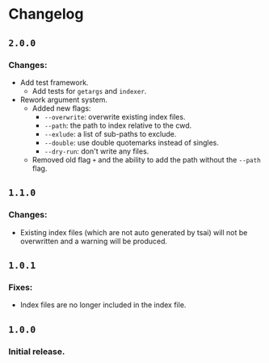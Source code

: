 # Changelog

## `2.0.0`
### Changes: 
 + Add test framework.
    + Add tests for `getargs` and `indexer`.
 + Rework argument system.
    + Added new flags:
        + `--overwrite`: overwrite existing index files.
        + `--path`: the path to index relative to the cwd.
        + `--exlude`: a list of sub-paths to exclude.
        + `--double`: use double quotemarks instead of singles.
        + `--dry-run`: don't write any files.
    + Removed old flag `+` and the ability to add the path without the `--path` flag.

## `1.1.0`
### Changes:
 + Existing index files (which are not auto generated by tsai) will not be overwritten and a warning will be produced.

## `1.0.1`
### Fixes:
 + Index files are no longer included in the index file.

## `1.0.0`
### Initial release.